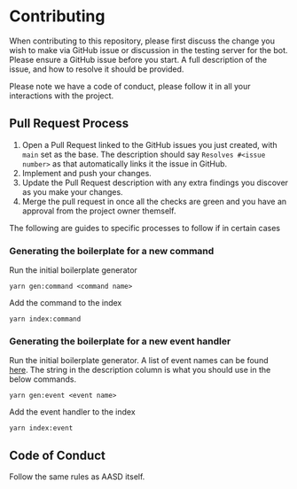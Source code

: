 # Contributing

When contributing to this repository, please first discuss the change you wish to make via GitHub issue or discussion in the testing server for the bot. Please ensure a GitHub issue before you start. A full description of the issue, and how to resolve it should be provided.

Please note we have a code of conduct, please follow it in all your interactions with the project.

## Pull Request Process

1. Open a Pull Request linked to the GitHub issues you just created, with `main` set as the base. The description should say `Resolves #<issue number>` as that automatically links it the issue in GitHub.
2. Implement and push your changes.
3. Update the Pull Request description with any extra findings you discover as you make your changes.
4. Merge the pull request in once all the checks are green and you have an approval from the project owner themself.

The following are guides to specific processes to follow if in certain cases

### Generating the boilerplate for a new command

Run the initial boilerplate generator

```
yarn gen:command <command name>
```

Add the command to the index

```
yarn index:command
```

### Generating the boilerplate for a new event handler

Run the initial boilerplate generator. A list of event names can be found [here](https://discord.js.org/#/docs/discord.js/main/typedef/Events). The string in the description column is what you should use in the below commands.

```
yarn gen:event <event name>
```

Add the event handler to the index

```
yarn index:event
```

## Code of Conduct

Follow the same rules as AASD itself.
